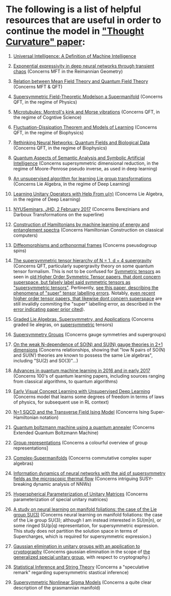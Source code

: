 The following is a list of helpful resources that are useful in order to continue the model in ["Thought Curvature" paper](https://www.researchgate.net/publication/316586028_Thought_Curvature_An_underivative_hypothesis):
=======

1. [Universal Intelligence: A Definition of Machine Intelligence](https://arxiv.org/abs/0712.3329)

2. [Exponential expressivity in deep neural networks through transient chaos](https://arxiv.org/pdf/1606.05340v2.pdf) (Concerns MFT in the Reimannian Geometry)

3. [Relation between Mean Field Theory and Quantum Field Theory](https://physics.stackexchange.com/questions/300473/relation-between-mean-field-theory-and-renormalization-method) (Concerns MFT & QFT)

4. [Supersymmetric Field-Theoretic Modelson a Supermanifold](https://arxiv.org/pdf/hep-th/0212038.pdf) (Concerns QFT, in the regime of Physics)

5. [Microtubules: Montroll's kink and Morse vibrations](https://arxiv.org/abs/cond-mat/9606109) (Concerns QFT, in the regime of Cogntive Science)

6. [Fluctuation-Dissipation Theorem and Models of Learning](https://pdfs.semanticscholar.org/d839/6486c3206fb8dce0ccd19a43e01ce8abd866.pdf) (Concerns QFT, in the regime of Biophysics)

7. [Rethinking Neural Networks: Quantum Fields and Biological Data](https://books.google.com.jm/books?id=L7NQAwAAQBAJ&pg=PA173&lpg=PA173&dq=neural+network+quantum+field+treatments&source=bl&ots=FoXErEu35R&sig=7YKMR_TmscbMT-FQhEiZlwAZXq4&hl=en&sa=X&ved=0ahUKEwjRz-2mt5XWAhWHMyYKHcwGBZwQ6AEIPDAD#v=onepage&q&f=false) (Concerns QFT, in the regime of Biophysics)

8. [Quantum Aspects of Semantic Analysis and Symbolic Artificial Intelligence](https://arxiv.org/abs/quant-ph/0309022) (Concerns supersymmetric dimensional reduction, in the regime of Moore-Penrose pseudo inverse, as used in deep learning)

9. [An unsupervised algorithm for learning Lie group transformations](https://arxiv.org/pdf/1001.1027v4.pdf) (Concerns Lie Algebra, in the regime of Deep Learning)

10. [Learning Unitary Operators with Help From u(n)](https://arxiv.org/pdf/1607.04903.pdf) (Concerns Lie Algebra, in the regime of Deep Learning)

11. [NYUSeminars, JHD, 2 February 2017](http://people.bath.ac.uk/masjhd/Meetings/NYUSeminars.pdf) (Concerns Berezinians and Darboux Transformations on the superline)

12. [Construction of Hamiltonians by machine learning of energy and entanglement spectra](https://arxiv.org/pdf/1705.05372.pdf) (Concerns Hamiltonian Construction on classical computers)

13. [Diffeomorphisms and orthonormal frames](https://arxiv.org/pdf/hep-th/0406213.pdf) (Concerns pseusdogroup spins)

14. [The supersymmetric tensor hierarchy of N = 1, d = 4 supergravity](https://arxiv.org/pdf/0903.0509.pdf) (Concerns QFT, particularly supergravity theory on some quantum tensor formalism. This is not to be confused for [Symmetric tensors](https://en.wikipedia.org/wiki/Symmetric_tensor) as seen in [old Higher Order Symmetric Tensor papers, that dont concern superspace, but falsely label said symmetric tensors as "supersymmetric tensors"](https://arxiv.org/pdf/1201.3424). Pertinently, [see this paper, describing the phenomena of "super" tensor labelling errors](https://arxiv.org/pdf/0802.1681). Notably, [even recent higher order tensor papers, that likewise dont concern superspace](https://arxiv.org/pdf/1701.0542) are still invalidly commiting the "super" labelling error, as described in the [error indicating paper prior cited](https://arxiv.org/pdf/0802.1681)).

15. [Graded Lie Algebras, Supersymmetry, and Applications](https://abatanasov.github.io/Files/Supersymmetry.pdf) (Concerns graded lie alegras, on [supersymmetric](https://en.wikipedia.org/wiki/Supersymmetry) tensors) 

16. [Supersymmetry Groups](http://uw.physics.wisc.edu/~himpsel/449group.pdf) (Concerns gauge symmetries and supergroups)

17. [On the weak N-dependence of SO(N) and SU(N) gauge theories in 2+1 dimensions](https://arxiv.org/pdf/1504.08126.pdf) (Concerns relationships, showing that "low N pairs of SO(N) and SU(N′) theories are known to possess the same Lie algebras", including "SU(2) and SO(3)"...)

18. [Advances in quantum machine learning in 2016 and in early 2017](http://peterwittek.com/qml-2016-17.html) (Concerns 100's of quantum learning papers, including sources ranging from classical algorithms, to quantum algorithms)

19. [Early Visual Concept Learning with Unsupervised Deep Learning](https://arxiv.org/abs/1606.05579) (Concerns model that learns some degrees of freedom in terms of laws of physics, for subsequent use in RL context)

20. [N=1 SQCD and the Transverse Field Ising Model](https://arxiv.org/abs/1104.1425) (Concerns Ising Super-Hamiltonian notation)

21. [Quantum boltzmann machine using a quantum annealer](https://www.perimeterinstitute.ca/videos/quantum-boltzmann-machine-using-quantum-annealer) (Concerns Extended Quantum Boltzmann Machine)

22. [Group representations](http://www.physics.indiana.edu/~dermisek/QFT_08/qft-II-19-2p.pdf) (Concerns a colourful overview of group representations]

23. [Complex-Supermanifolds](https://ncatlab.org/nlab/show/complex+supermanifold) (Concerns commutative complex super algebras)


24. [Information dynamics of neural networks with the aid of supersymmetry fields as the microscopic thermal flow](http://iopscience.iop.org/article/10.1088/0305-4470/33/47/306/meta) (Concerns intriguing SUSY-breaking dynamic analysis of NNWs)

25. [Hyperspherical Parameterization of Unitary Matrices](https://arxiv.org/pdf/1303.5904.pdf) (Concerns parameterization of special unitary matrices)

26. [A study on neural learning on manifold foliations: the case of the Lie group SU(3)](https://www.ncbi.nlm.nih.gov/pubmed/18085982) (Concerns neural learning on manifold foliations: the case of the Lie group SU(3); although I am instead interested in SU(m|n), or some ringed SU(p|q) representation, for supersymmetric expression. This study does not partition the solution space in terms of Supercharges, which is required for supersymmetric expression.)

27. [Gaussian elimination in unitary groups with an application to cryptography](https://arxiv.org/pdf/1409.6136.pdf) (Concerns gaussian elimination in the scope of [the generalized special unitary group](https://en.wikipedia.org/wiki/Special_unitary_group#Generalized_special_unitary_group), with respect to cryptography.)


28. [Statistical Inference and String Theory](https://arxiv.org/pdf/1305.3621.pdf) (Concerns a "speculative remark" regarding supersymmetric stastical inference)


29. [Supersymmetric Nonlinear Sigma Models](https://arxiv.org/pdf/hep-th/0006025.pdf) (Concerns a quite clear description of the grasmannian manifold)
